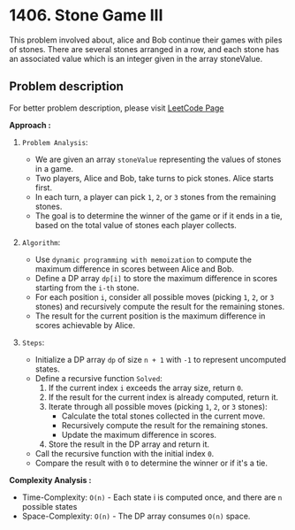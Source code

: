 # 1406. Stone Game III

This problem involved about, alice and Bob continue their games with piles of stones. There are several stones arranged in a row, and each stone has an associated value which is an integer given in the array stoneValue.

## Problem description

For better problem description, please visit [LeetCode Page](https://leetcode.com/problems/stone-game-iii/description/)

**Approach :**<br/>

1. `Problem Analysis`:

    - We are given an array `stoneValue` representing the values of stones in a game.
    - Two players, Alice and Bob, take turns to pick stones. Alice starts first.
    - In each turn, a player can pick `1`, `2`, or `3` stones from the remaining stones.
    - The goal is to determine the winner of the game or if it ends in a tie, based on the total value of stones each player collects.

2. `Algorithm`:

    - Use `dynamic programming with memoization` to compute the maximum difference in scores between Alice and Bob.
    - Define a DP array `dp[i]` to store the maximum difference in scores starting from the `i-th` stone.
    - For each position `i`, consider all possible moves (picking `1`, `2`, or `3` stones) and recursively compute the result for the remaining stones.
    - The result for the current position is the maximum difference in scores achievable by Alice.

3. `Steps`:
    - Initialize a DP array `dp` of size `n + 1` with `-1` to represent uncomputed states.
    - Define a recursive function `Solved`:
        1. If the current index `i` exceeds the array size, return `0`.
        2. If the result for the current index is already computed, return it.
        3. Iterate through all possible moves (picking `1`, `2`, or `3` stones):
            - Calculate the total stones collected in the current move.
            - Recursively compute the result for the remaining stones.
            - Update the maximum difference in scores.
        4. Store the result in the DP array and return it.
    - Call the recursive function with the initial index `0`.
    - Compare the result with `0` to determine the winner or if it's a tie.

**Complexity Analysis :**<br/>

-   Time-Complexity: `O(n)` - Each state i is computed once, and there are `n` possible states
-   Space-Complexity: `O(n)` - The DP array consumes `O(n)` space.
